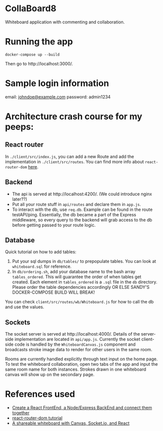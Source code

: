 # CollaBoard8

Whiteboard application with commenting and collaboration.

# Running the app

    docker-compose up --build

Then go to http://localhost:3000/.

# Sample login information

email: johndoe@example.com
password: admin1234

# Architecture crash course for my peeps:

## React router

In `./client/src/index.js`, you can add a new Route and add the implementation in `./client/src/routes`. You can find more info about `react-router-dom` [here](https://github.com/remix-run/react-router/blob/main/docs/getting-started/tutorial.md).

## Backend

- The api is served at http://localhost:4200/. (We could introduce nginx later??)
- Put all your route stuff in `api/routes` and declare them in `app.js`.
- To interact with the db, use `req.db`. Example can be found in the route testAPI/ping. Essentially, the db became a part of the Express middleware, so every query to the backend will grab access to the db before getting passed to your route logic.

## Database

Quick tutorial on how to add tables:

1. Put your sql dumps in `db/tables/` to prepopulate tables. You can look at `whiteboard.sql` for reference.
2. In `db/ordering.sh`, add your database name to the bash array `tables_ordered`. This will guarantee the order of when tables get created. Each element in `tables_ordered` is a `.sql` file in the `db` directory. Please order the table dependencies accordingly OR ELSE SANDY'S DOCKER-COMPOSE BUILD WILL BREAK!

You can check `client/src/routes/wb/Whiteboard.js` for how to call the db and use the values.

## Sockets

The socket server is served at http://localhost:4000/. Details of the server-side implementation are located in `api/app.js`.
Currently the socket client-side code is handled by the `WhiteboardCanvas.js` component and broadcasts stroke image data to render for other users in the same room.

Rooms are currently handled explicitly through text input on the home page. To test the whiteboard collaboration, open two tabs of the app and input the same room name for both instances. Strokes drawn in one whiteboard canvas will show up on the secondary page.

# References used

- [Create a React FrontEnd, a Node/Express BackEnd and connect them together](https://medium.com/@jrshenrique/create-a-react-frontend-a-node-express-backend-and-connect-them-together-c5798926047c)
- [react-router-dom tutorial](https://github.com/remix-run/react-router/blob/main/docs/getting-started/tutorial.md)
- [A shareable whiteboard with Canvas, Socket.io, and React](https://dev.to/jerrymcdonald/creating-a-shareable-whiteboard-with-canvas-socket-io-and-react-2en)
